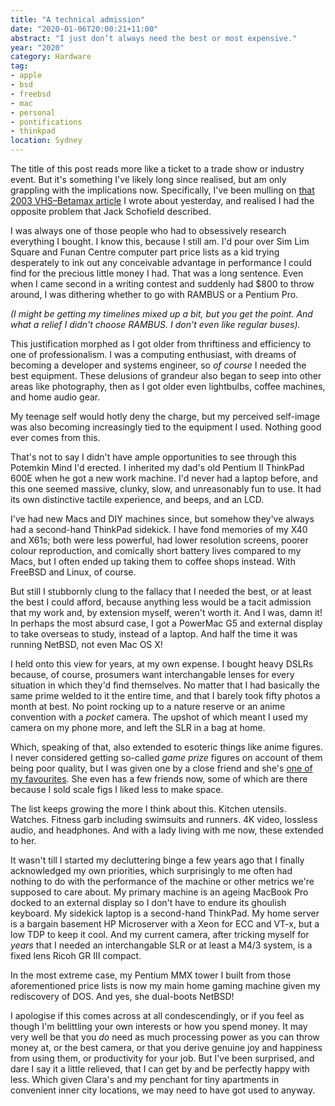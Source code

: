 ```yaml
---
title: "A technical admission"
date: "2020-01-06T20:00:21+11:00"
abstract: "I just don’t always need the best or most expensive."
year: "2020"
category: Hardware
tag:
- apple
- bsd
- freebsd
- mac
- personal
- pontifications
- thinkpad
location: Sydney
---
```

The title of this post reads more like a ticket to a trade show or industry event. But it's something I've likely long since realised, but am only grappling with the implications now. Specifically, I've been mulling on [that 2003 VHS–Betamax article](https://rubenerd.com/accuracy-and-the-whole-product-concept/) I wrote about yesterday, and realised I had the opposite problem that Jack Schofield described.

I was always one of those people who had to obsessively research everything I bought. I know this, because I still am. I'd pour over Sim Lim Square and Funan Centre computer part price lists as a kid trying desperately to ink out any conceivable advantage in performance I could find for the precious little money I had. That was a long sentence. Even when I came second in a writing contest and suddenly had $800 to throw around, I was dithering whether to go with RAMBUS or a Pentium Pro.

*(I might be getting my timelines mixed up a bit, but you get the point. And what a relief I didn't choose RAMBUS. I don't even like regular buses).*

This justification morphed as I got older from thriftiness and efficiency to one of professionalism. I was a computing enthusiast, with dreams of becoming a developer and systems engineer, so *of course* I needed the best equipment. These delusions of grandeur also began to seep into other areas like photography, then as I got older even lightbulbs, coffee machines, and home audio gear.

My teenage self would hotly deny the charge, but my perceived self-image was also becoming increasingly tied to the equipment I used. Nothing good ever comes from this.

That's not to say I didn't have ample opportunities to see through this Potemkin Mind I'd erected. I inherited my dad's old Pentium II ThinkPad 600E when he got a new work machine. I'd never had a laptop before, and this one seemed massive, clunky, slow, and unreasonably fun to use. It had its own distinctive tactile experience, and beeps, and an LCD.

I've had new Macs and DIY machines since, but somehow they've always had a second-hand ThinkPad sidekick. I have fond memories of my X40 and X61s; both were less powerful, had lower resolution screens, poorer colour reproduction, and comically short battery lives compared to my Macs, but I often ended up taking them to coffee shops instead. With FreeBSD and Linux, of course.

But still I stubbornly clung to the fallacy that I needed the best, or at least the best I could afford, because anything less would be a tacit admission that my work and, by extension myself, weren't worth it. And I was, damn it! In perhaps the most absurd case, I got a PowerMac G5 and external display to take overseas to study, instead of a laptop. And half the time it was running NetBSD, not even Mac OS X!

I held onto this view for years, at my own expense. I bought heavy DSLRs because, of course, prosumers want interchangable lenses for every situation in which they'd find themselves. No matter that I had basically the same prime welded to it the entire time, and that I barely took fifty photos a month at best. No point rocking up to a nature reserve or an anime convention with a *pocket* camera. The upshot of which meant I used my camera on my phone more, and left the SLR in a bag at home.

Which, speaking of that, also extended to esoteric things like anime figures. I never considered getting so-called *game prize* figures on account of them being poor quality, but I was given one by a close friend and she's [one of my favourites](https://myfigurecollection.net/item/42182 "MyFigureCollection: Tengen Toppa Gurren-Lagann - Yoko Littner - EX Figure - S.t.a.r.S Ver Kirameki ver."). She even has a few friends now, some of which are there because I sold scale figs I liked less to make space.

The list keeps growing the more I think about this. Kitchen utensils. Watches. Fitness garb including swimsuits and runners. 4K video, lossless audio, and headphones. And with a lady living with me now, these extended to her.

It wasn't till I started my decluttering binge a few years ago that I finally acknowledged my own priorities, which surprisingly to me often had nothing to do with the performance of the machine or other metrics we're supposed to care about. My primary machine is an ageing MacBook Pro docked to an external display so I don't have to endure its ghoulish keyboard. My sidekick laptop is a second-hand ThinkPad. My home server is a bargain basement HP Microserver with a Xeon for ECC and VT-x, but a low TDP to keep it cool. And my current camera, after tricking myself for *years* that I needed an interchangable SLR or at least a M4/3 system, is a fixed lens Ricoh GR III compact.

In the most extreme case, my Pentium MMX tower I built from those aforementioned price lists is now my main home gaming machine given my rediscovery of DOS. And yes, she dual-boots NetBSD!

I apologise if this comes across at all condescendingly, or if you feel as though I'm belittling your own interests or how you spend money. It may very well be that you *do* need as much processing power as you can throw money at, or the best camera, or that you derive genuine joy and happiness from using them, or productivity for your job. But I've been surprised, and dare I say it a little relieved, that I can get by and be perfectly happy with less. Which given Clara's and my penchant for tiny apartments in convenient inner city locations, we may need to have got used to anyway.
